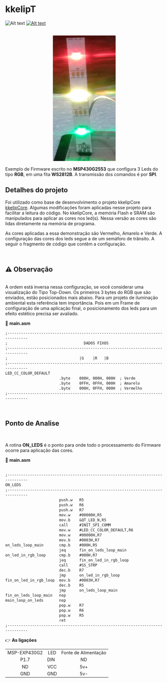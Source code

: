 # kkelipT

![Alt text](https://img.shields.io/badge/ASM-MSP430G2553-red?style=plastic)
[![Alt text](https://img.shields.io/badge/TI-CCS-blue?style=plastic)](https://www.ti.com/tool/CCSTUDIO)


</br>

<div style="text-align: center;">
<img src="img/P_20240719_110004.jpg" alt="Alt text" width="200" height="400">
</div>


Exemplo de Firmware escrito no **MSP430G2553** que configura 3 Leds do tipo **RGB**, em uma fita **WS2812B**. A transmissão dos comandos é por **SPI**. 
</br>


## Detalhes do projeto

Foi utilizado como base de desenvolvimento o projeto kkelipCore
[kkelipCore](https://github.com/Pinablink/kkelipCore).
Algumas modificações foram aplicadas nesse projeto para facilitar a leitura do código. No kkelipCore, a memória Flash e SRAM são manipulados para aplicar as cores nos led(s). Nessa versão as cores são lidas diretamente na memória de programa. 

As cores aplicadas a essa demonstração são Vermelho, Amarelo e Verde. A configuração das cores dos leds segue a de um semáforo de trânsito. A seguir o fragmento de código que contêm a configuração.

</br>


## ⚠️ Observação
</br>
A ordem está inversa nessa configuração, se você considerar uma visualização do Tipo Top-Down. Os primeiros 3 bytes do RGB que são enviados, estão posicionados mais abaixo. Para um projeto de iluminação ambiental esta referência tem importância. Pois em um Frame de configuração de uma aplicação final, o posicionamento dos leds para um efeito estético precisa ser avaliado.

</br>


📃 **main.asm**
````
;-------------------------------------------------------------------------------
;                                  DADOS FIXOS
;-------------------------------------------------------------------------------
;                                |G    |R   |B
;-------------------------------------------------------------------------------
LED_CC_COLOR_DEFAULT
						.byte    080H, 000H, 000H  ; Verde
						.byte    0FFH, 0FFH, 000H  ; Amarelo
						.byte    000H, 0FFH, 000H  ; Vermelho
;-------------------------------------------------------------------------------

````

</br>

## Ponto de Analise
</br>

A rotina **ON_LEDS** é o ponto para onde todo o processamento do Firmware ocorre para aplicação das cores. 

📃 **main.asm**
````

;-------------------------------------------------------------------------------
ON_LEDS
;-------------------------------------------------------------------------------
                        push.w   R5
                        push.w   R6
                        push.w   R7
                        mov.w    #00000H,R5
                        mov.b    &QT_LED_N,R5
						call     #INIT_SPI_COMM
						mov.w    #LED_CC_COLOR_DEFAULT,R6
						mov.w    #00000H,R7
						mov.b    #0003H,R7
on_leds_loop_main		cmp.b    #000H,R5
						jeq      fin_on_leds_loop_main
on_led_in_rgb_loop		cmp.b    #000H,R7
						jeq      fin_on_led_in_rgb_loop
						call     #SS_STRP
						dec.b    R7
						jmp      on_led_in_rgb_loop
fin_on_led_in_rgb_loop	mov.b    #0003H,R7
                        dec.b    R5
						jmp		 on_leds_loop_main
fin_on_leds_loop_main   nop
main_loop_on_leds       nop
						pop.w    R7
                        pop.w    R6
                        pop.w    R5
						ret
;-------------------------------------------------------------------------------

````


👉 **As ligações** 

<table>
   <tr>
      <td style="text-align: center;">MSP-EXP430G2</td><td style="text-align: center;">LED</td><td style="text-align: center;">Fonte de Alimentação</td>
   </tr>
   <tr>
      <td style="text-align: center;">P1.7</td><td>DIN</td><td style="text-align: center;">ND</td> 
   </tr>
   <tr>
    <td style="text-align: center;">ND</td><td style="text-align: center;">VCC</td><td style="text-align: center;">5v+</td>
   </tr>
   <tr>
   <td style="text-align: center;">GND</td><td style="text-align: center;">GND</td><td style="text-align: center;">5v-</td>
   </tr>
</table>

</br>


